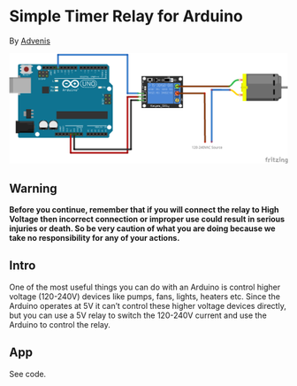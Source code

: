 # Simple Timer Relay for Arduino

By [Advenis](https://advensis.co)

![Simple Timer Relay for Arduino Schematic](simple-timer-relay.png "Schematic")

## Warning

**Before you continue, remember that if you will connect the relay to High Voltage then incorrect connection or improper use could result 
in serious injuries or death. So be very caution of what you are doing because we take no responsibility for any of your actions.**

## Intro

One of the most useful things you can do with an Arduino is control higher voltage (120-240V) devices like pumps, fans, lights, heaters etc. 
Since the Arduino operates at 5V it can’t control these higher voltage devices directly, but you can use a 5V relay to switch the 120-240V 
current and use the Arduino to control the relay.

## App

See code.
